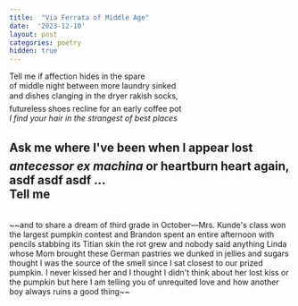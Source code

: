 ```yaml
---
title:  "Via Ferrata of Middle Age"
date:  '2023-12-10'
layout: post
categories: poetry
hidden: true
---
```


Tell me if affection hides in the spare   
of middle night between more laundry sinked    
and dishes clanging in the dryer&#151; rakish socks,  
futureless shoes recline for an early coffee pot  
*I find your hair in the strangest of best places*  

Ask me where I've been when I appear lost&#151;  
*antecessor ex machina* or heartburn heart again,  
asdf asdf asdf
...  
Tell me     
--- 
<br/>
~~and to share a dream of third grade
in October&#151;Mrs. Kunde's class won
the largest pumpkin contest and Brandon
spent an entire afternoon with pencils
stabbing its Titian skin
the rot grew and nobody said anything
Linda whose Mom brought these German
pastries we dunked in jellies and sugars
thought I was the source of the smell
since I sat closest to our prized pumpkin.
I never kissed her and I thought I didn't 
think about her lost kiss or the pumpkin
but here I am telling you of unrequited love
and how another boy always ruins a good thing~~

